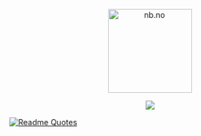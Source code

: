 <p align="center">
  <a href="https://nb.no/search">
    <img src="https://i.imgur.com/Qr8ctHW.png" alt="nb.no" height="150">
  </a>
</p>

<p align="center">
  <a href="(https://open.spotify.com/user/trigez_fazz)">
    <img src="https://spotifything2.vercel.app/api/spotify">
  </a>
</p>

[![Readme Quotes](https://quotes-github-readme.vercel.app/api?type=horizontal&theme=dark)](https://github.com/piyushsuthar/github-readme-quotes)
